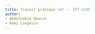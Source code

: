 ```yaml
---
title: Travail pratique \#1 -- IFT-2245
author:
- Abdelhakim Qbaich
- Rémi Langevin
...
```


<!-- TODO -->
